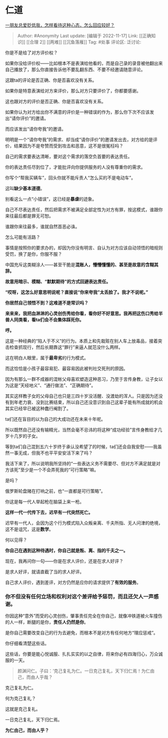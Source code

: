 # 仁道
[一朋友总爱贬低我，怎样看待这种心态，怎么回应较好？](https://www.zhihu.com/question/21499105/answer/2761891734)

> Author: #Anonymity
> Last update: [编辑于 2022-11-17]
> Link: [[正确知识]] [[合理 2]] [[两难]] [[沉鱼落雁]]
> Tag: #处事
> 评论区:
> 泛讨论:

你是不是给了对方评价权？

如果你没给评价权——比如根本不是表演给他看的，而是自己录的录音被他翻出来自己播放了，那么你直接告诉他不要乱翻东西、不要不经邀请随意评论。

这跟ta的评论是否正确、你是否喜欢没有关系。

如果你是特意表演给对方来评价，那么对方只要评价了，你都要感谢。

这也跟对方的评价是否正确、你是否喜欢没有关系。

如果你认为对方给出你不满意的评价是一种错误的作为，那么你下次不应该发出“请你评价”的邀请。

而应该发出“请你夸我”的邀请。

明明是一个“请你夸我”的需求、却当成“请你评价”的邀请发出去，对方给的是评价，结果因为不是夸赞而受到攻击和恶意，这不是很冤枉吗？

自己的需求要表达清晰，要对这个需求的落空负首要的表达责任。

你的表达责任尽到位了，才能批评向你提供服务的人没有尊重你的需求。

你写个“帮我买辆车”，回头你就不能斥责人“怎么买的不是电动车”。

这叫**缺少基本道德**。

别看这么一点“小错误”，这已经是**暴虐**的迹象。

自己不尽表达责任，然后把需求不被满足全部定性为对方有罪，按这模式，谁跟你来往最后都是罪无可恕。

谁跟你来往最多，谁就自然首恶必诛。

怎么可能有活路？

事情是按照你的要求办的，却因为你没有明言、自认为对方应该自动领悟的暗规则受罚，换了是你，你服不服？

中国充斥这类糊涂人——甚至干脆是**混账人，懵懵懂懂的、甚至是故意的含糊其辞。**

**故意用暗示、模糊、“默默期待”的方式回避表达责任。**

**“哎呀，这怎么好意思明说呢？直接说“你来夸我”太丢脸了。我才不说呢。”**

**你居然自己领悟不到？这难道不是常识吗？**

**来来来，我把血淋淋的心灵创伤秀给你看，看你好不好意思。我再把这伤口秀给半兽人同类看，看ta们会不会集体踩死你。**

**哼。**

这是一种经典的“陷人于不义”的行为。本质上和先栽赃在别人车上放毒品，接着突击检查抓现行，然后长期靠这“罪行”来逼人就范没什么两样。

这在明白人眼里，属于**最卑劣**的行为模式。

而这恰恰是小孩子最容易犯、最容易因此被判社交死刑的原因。

因为有那么一群不成器的混帐父母喜欢塑造这种恶习，乃至于言传身教，让子女以为这是“天经地义”、“通行做法”、“正确期待”。

其实这样教子女的父母自己也只是三四十岁没活醒、没渡劫的浑人。只是因为还没有到年老力衰、没到比赛结束，所以自己还没意识到自己这辈子能有所成就的机会其实已经早已被这种蠢行阉割了。

ta们还在盲目的以为自己的大成功还在未来十年呢。

所以既然自己还没有输精光，当然会毫不忌讳的将这种“成功经验”言传身教给才几岁十几岁的子女。

等到ta们自己混到五六十岁终于承认没希望了的时候，ta们还会自我安慰——我虽然一事无成，但我不也平平安安活下来了吗？

我活下来了，所以说明我所坚持的“一些表达义务不需要尽、但对方不满足就是对方该死”至少是一个不会弄死我的“可行策略”嘛。

是吗？

俄罗斯轮盘赌在打响之前，也“一直都是可行策略”。

你这是每一代人举起枪在脑袋上来一枪。

**这样一代一代传下去，迟早有一代突然死亡。**

迟早有一代人，会因为这个行为模式陷入众叛亲离、千夫所指、无人问津的绝境，这不是诅咒，这是**数学**。

何以见得？

**你自己在遇到这种待遇时，你自己就是叛、离、指的千夫之一。**

现在，我再问你一句——你是在求人评价，还是在求人好评？

是求人好评，就请直截了当的求人好评。

自己求人评价，遇到差评，对方仍然是应你的请求提供了**有效的服务**。

### 你不但没有任何立场和权利对这个差评给予惩罚，而且还欠人一声感谢。

你因这种“意外”而受的心灵创伤，肇事责任完全在你自己，就像冲铁道被火车撞伤的人一样，断腿的是你，**责任人仍然是你**。

是你自己需要改变自己的行为去避免，而根本不是对方有任何地方“理应惩戒”。

你仔细看清楚这些话。

这些话，你要是能心悦诚服、扎扎实实的以之自律，将来你必有四海归心，万众诚服的一天。

> 颜渊问仁。子曰：‘克己复礼为仁。一日克己复礼，天下归仁焉！为仁由己，而由人乎哉？

克己复礼为仁。

何为克己复礼？

这就是克己复礼。

一日克己复礼，天下归仁焉。

**为仁由己，而由人乎？**
